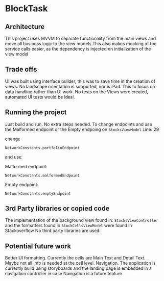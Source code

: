 # BlockTask

## Architecture

This project uses MVVM to separate functionality from the main views and move all business logic to the view models
This also makes mocking of the service calls easier, as the dependency is injected on initialization of the view model

## Trade offs
UI was built using interface builder, this was to save time in the creation of views.
No landscape orientation is supported, nor is iPad. This to focus on data handling rather than UI work.
No tests on the Views were created, automated UI tests would be ideal. 

## Running the project
Just build and run. No extra steps needed.
To change endpoints and use the Malformed endpoint or the Empty endpoing on `StocksViewModel` Line: 29

change
```
NetworkConstants.portfolioEndpoint
```

and use:

Malformed endpoint:
```
NetworkConstants.malformedEndpoint
```
Empty endpoint:
```
NetworkConstants.emptyEndpoint
```

## 3rd Party libraries or copied code
The implementation of the background view found in: `StocksViewController` and the formatters found in `StockCellsViewModel` were found in Stackoverflow
No third party libraries are used.

## Potential future work
Better UI formatting. Currently the cells are Main Text and Detail Text. Maybe not all info is needed at the cell level.
Navigation. The application is currently build using storyboards and the landing page is embedded in a navigation controller in case Navigation is a future feature